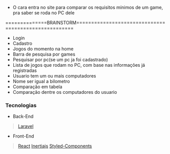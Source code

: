 - O cara entra no site para comparar os requisitos mínimos de um game, pra saber se roda no PC dele

==============BRAINSTORM=====================================================
- Login
- Cadastro
- Jogos do momento na home
- Barra de pesquisa  por games
- Pesquisar por pc(se um pc ja foi cadastrado)
- Lista de jogos que rodam no PC, com base nas informações já registradas
- Usuario tem um ou mais computadores
- Nome ser igual a bilometro
- Comparação em tabela
- Comparação dentre os computadores do usuario


### Tecnologias

- Back-End

> [Laravel](https://laravel.com)

- Front-End

> [React](https://reactjs.org)
> [Inertiajs](https://inertiajs.com)
> [Styled-Components](https://styled-components.com)
